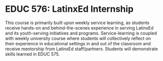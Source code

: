 # EDUC 576: LatinxEd Internship

This course is primarily built upon weekly service learning, as students receive hands-on and behind-the-scenes experience in serving LatinxEd and its youth-serving initiatives and programs. Service-learning is coupled with weekly university course where students will collectively reflect on their experience in educational settings in and out of the classroom and receive mentorship from LatinxEd staff/partners. Students will demonstrate skills learned in EDUC 575.